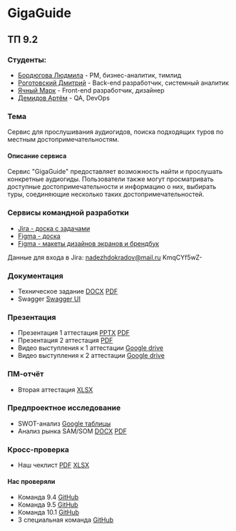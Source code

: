 # GigaGuide

## ТП 9.2

### Студенты:
- [Бордюгова Людмила](https://github.com/Amelia-coder) - PM, бизнес-аналитик, тимлид
- [Роготовский Дмитрий](https://github.com/Hakyur) - Back-end разработчик, системный аналитик
- [Ячный Марк](https://github.com/MarkYachnyy) - Front-end разработчик, дизайнер
- [Демидов Артём](https://github.com/LatinMapsLives) - QA, DevOps

### Тема
Сервис для прослушивания аудиогидов, поиска подходящих туров по местным достопримечательностям.

#### Описание сервиса
  Сервис "GigaGuide" предоставляет возможность найти и прослушать конкретные аудиогиды. Пользователи также могут просматривать доступные достопримечательности и информацию о них, выбирать туры, соединяющие несколько таких достопримечательностей.

### Сервисы командной разработки
  - [Jira - доска с задачами](https://melgrebannyusith.atlassian.net/jira/software/projects/GUARD/boards/3?atlOrigin=eyJpIjoiN2JkMWNmZDE1OTdlNGZiODkzOTIxZmMwNjg1Y2EzMTciLCJwIjoiaiJ9)
  - [Figma - доска](https://www.figma.com/board/7V8hfokyhVc5VN5UFa2SD0/%D0%90%D1%83%D0%B4%D0%B8%D0%BE%D0%B3%D0%B8%D0%B4%D1%8B?node-id=0-1&t=zjI9NQ4nZwteQB15-1)
  - [Figma - макеты дизайнов экранов и брендбук](https://www.figma.com/design/VCv4cfkEZguK36LCBo7BWj/%D0%90%D1%83%D0%B4%D0%B8%D0%BE%D0%B3%D0%B8%D0%B4%D1%8B-%D0%B4%D0%B8%D0%B7%D0%B0%D0%B9%D0%BD?node-id=0-1&t=5QrhRxIY97VcRbKf-1)

  Данные для входа в Jira: nadezhdokradov@mail.ru KmqCYf5wZ-

### Документация
  - Техническое задание [DOCX](https://github.com/LatinMapsLives/GigaGuide/blob/main/documentation/%D0%A2%D0%B5%D1%85%D0%BD%D0%B8%D1%87%D0%B5%D1%81%D0%BA%D0%BE%D0%B5%20%D0%B7%D0%B0%D0%B4%D0%B0%D0%BD%D0%B8%D0%B5.docx) [PDF](https://github.com/LatinMapsLives/GigaGuide/blob/main/documentation/%D0%A2%D0%B5%D1%85%D0%BD%D0%B8%D1%87%D0%B5%D1%81%D0%BA%D0%BE%D0%B5%20%D0%B7%D0%B0%D0%B4%D0%B0%D0%BD%D0%B8%D0%B5.pdf)
  - Swagger [Swagger UI](http://109.106.139.133:8080/webjars/swagger-ui/index.html)

### Презентация
  - Презентация 1 аттестация [PPTX](https://github.com/LatinMapsLives/GigaGuide/blob/main/presentation/GigaGuide%20%D0%9F%D1%80%D0%B5%D0%B7%D0%B5%D0%BD%D1%82%D0%B0%D1%86%D0%B8%D1%8F.pptx) [PDF](https://github.com/LatinMapsLives/GigaGuide/blob/main/presentation/GigaGuide%20%D0%9F%D1%80%D0%B5%D0%B7%D0%B5%D0%BD%D1%82%D0%B0%D1%86%D0%B8%D1%8F.pdf)
  - Презентация 2 аттестация [PDF](https://github.com/LatinMapsLives/GigaGuide/blob/main/presentation/%D0%9F%D1%80%D0%B5%D0%B7%D0%B0%D0%BD%D1%82%D0%B0%D1%86%D0%B8%D1%8F%202%20%D0%B0%D1%82%D1%82%D0%B5%D1%81%D1%82%D0%B0%D1%86%D0%B8%D1%8F.pdf)
  - Видео выступления к 1 аттестации [Google drive](https://drive.google.com/file/d/1a5Djmm-MIyd6UD06F7tifHbb_PvEhg7m/view?usp=sharing)
  - Видео выступления к 2 аттестации [Google drive](https://drive.google.com/file/d/13TxfadW8J7Pzk_-13ACKs_jv72IvYAaR/view?usp=sharing)

### ПМ-отчёт
  - Вторая аттестация [XLSX](https://github.com/LatinMapsLives/GigaGuide/blob/main/documentation/%D0%9E%D1%82%D1%87%D0%B5%D1%82%20%D0%9F%D0%9C.xlsx)
    
### Предпроектное исследование
  - SWOT-анализ [Google таблицы](https://docs.google.com/spreadsheets/d/1jxUEAsRuFycXZ_KhZAxvzojmkwrpYNN-9BWg3r2WFRo/edit?usp=sharing)
  - Анализ рынка SAM/SOM [DOCX](https://github.com/LatinMapsLives/GigaGuide/blob/main/documentation/%D0%90%D0%BD%D0%B0%D0%BB%D0%B8%D0%B7%20%D1%80%D1%8B%D0%BD%D0%BA%D0%B0.docx) [PDF](https://github.com/LatinMapsLives/GigaGuide/blob/main/documentation/%D0%90%D0%BD%D0%B0%D0%BB%D0%B8%D0%B7%20%D1%80%D1%8B%D0%BD%D0%BA%D0%B0.pdf)
    
### Кросс-проверка
  - Наш чеклист [PDF](https://github.com/LatinMapsLives/GigaGuide/blob/main/documentation/%D0%A7%D0%B5%D0%BA%D0%BB%D0%B8%D1%81%D1%82%209.2.pdf) [XLSX](https://github.com/LatinMapsLives/GigaGuide/blob/main/documentation/%D0%A7%D0%B5%D0%BA%D0%BB%D0%B8%D1%81%D1%82%209.2.xlsx)
#### Нас проверяли
  - Команда 9.4 [GitHub](https://github.com/MaksimStrelnikov/tp-9.4)
  - Команда 9.5 [GitHub](https://github.com/kotovro/TP-9-5)
  - Команда 10.1 [GitHub](https://github.com/Storix2025/Storix)
  - 3 специальная команда [GitHub](https://github.com/intrafellow/TechTrackInvest)

